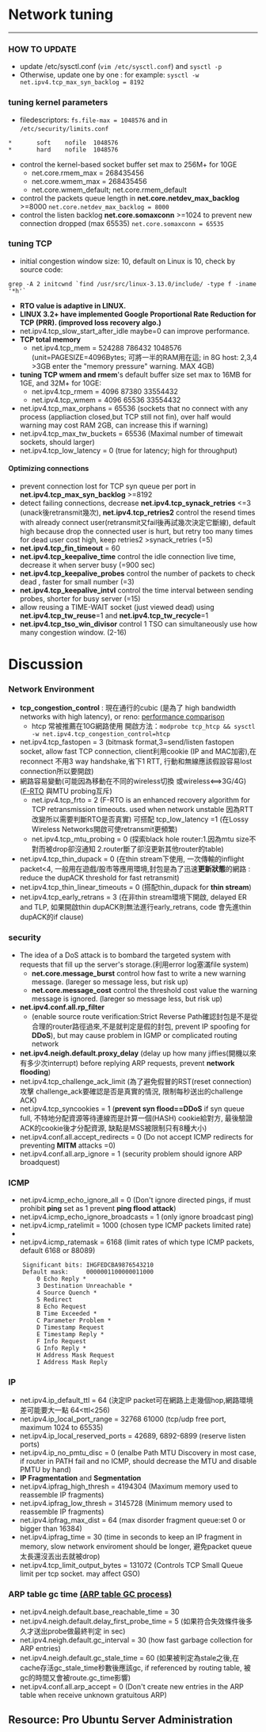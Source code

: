 #    Network tuning
---

### HOW TO UPDATE
* update /etc/sysctl.conf  (`vim /etc/sysctl.conf`) and `sysctl -p `
* Otherwise, update one by one : for example: `sysctl -w net.ipv4.tcp_max_syn_backlog = 8192`

### tuning kernel parameters
* filedescriptors: `fs.file-max = 1048576`  and in `/etc/security/limits.conf`
```
*       soft    nofile  1048576  
*       hard    nofile  1048576
```
* control the kernel-based socket buffer set max to 256M+ for 10GE
  * net.core.rmem_max = 268435456
  * net.core.wmem_max = 268435456
  * net.core.wmem_default; net.core.rmem_default
* control the packets queue length in **net.core.netdev_max_backlog** >=8000 `net.core.netdev_max_backlog = 8000`
* control the listen backlog **net.core.somaxconn** >=1024 to prevent new connection dropped (max 65535) `net.core.somaxconn = 65535`

### tuning TCP 
* initial congestion window size: 10, default on Linux is 10, check by source code:
```
grep -A 2 initcwnd `find /usr/src/linux-3.13.0/include/ -type f -iname '*h'` 
```
* **RTO value is adaptive in LINUX.**
* **LINUX 3.2+ have implemented Google Proportional Rate Reduction for TCP (PRR). (improved loss recovery algo.)**
* net.ipv4.tcp_slow_start_after_idle  maybe=0 can improve performance.
* **TCP total memory** 
  * net.ipv4.tcp_mem = 524288 786432 1048576 (unit=PAGESIZE=4096Bytes; 可將一半的RAM用在這; in 8G host: 2,3,4 >3GB enter the "memory pressure" warning. MAX 4GB)
* **tuning TCP wmem and rmem**'s default buffer size set max to 16MB for 1GE, and 32M+ for 10GE:
  * net.ipv4.tcp_rmem = 4096 87380 33554432
  * net.ipv4.tcp_wmem = 4096 65536 33554432 
* net.ipv4.tcp_max_orphans = 65536 (sockets that no connect with any process (appliaction closed,but TCP still not fin), over half would warning may cost RAM 2GB, can increase this if warning) 
* net.ipv4.tcp_max_tw_buckets = 65536 (Maximal number of timewait sockets, should larger)
* net.ipv4.tcp_low_latency = 0 (true for latency; high for throughput)

#### **Optimizing connections**
* prevent connection lost for TCP syn queue per port in **net.ipv4.tcp_max_syn_backlog** >=8192
* detect failing connections, decrease **net.ipv4.tcp_synack_retries** <=3 (unack後retransmit幾次), **net.ipv4.tcp_retries2** control the resend times with already connect user(retransmit又fail後再試幾次決定它斷線), default high because drop the connected user is hurt, but retry too many times for dead user cost high, keep retries2 >synack_retries (=5)
* **net.ipv4.tcp_fin_timeout** = 60
* **net.ipv4.tcp_keepalive_time** control the idle connection live time, decrease it when server busy (=900 sec) 
* **net.ipv4.tcp_keepalive_probes** control the number of packets to check dead , faster for small number (=3)
* **net.ipv4.tcp_keepalive_intvl** control the time interval between sending probes, shorter for busy server (=15)
* allow reusing a TIME-WAIT socket (just viewed dead) using **net.ipv4.tcp_tw_reuse**=1 and **net.ipv4.tcp_tw_recycle**=1
*  **net.ipv4.tcp_tso_win_divisor** control 1 TSO can simultaneously use how many congestion window. (2-16)

# Discussion

### Network Environment
* **tcp_congestion_control** : 現在通行的cubic (是為了 high bandwidth networks with high latency), or reno: [performance comparison](http://journal.info.unlp.edu.ar/journal/journal35/papers/JCST-Apr13-1.pdf)
  * htcp 常被推薦在10G網路使用  開啟方法：`modprobe tcp_htcp && sysctl -w net.ipv4.tcp_congestion_control=htcp` 
* net.ipv4.tcp_fastopen = 3 (bitmask format,3=send/listen fastopen socket, allow fast TCP connection, client利用cookie (IP and MAC加密),在reconnect 不用3 way handshake,省下1 RTT, 行動和無線應該假設容易lost connection所以要開啟)
* 網路容易變動(可能因為移動在不同的wireless切換 或wireless<==>3G/4G)  ([F-RTO](http://blog.csdn.net/zhangskd/article/details/7446441) 與MTU probing互斥) 
  * net.ipv4.tcp_frto = 2 (F-RTO is an enhanced recovery algorithm for TCP retransmission timeouts. used when network unstable 因為RTT改變所以需要判斷RTO是否真實)  可搭配 tcp_low_latency =1  (在Lossy Wireless Networks開啟可使retransmit更頻繁)
  * net.ipv4.tcp_mtu_probing = 0 (探索black hole router:1.因為mtu size不對而被drop卻沒通知 2.router斷了卻沒更新其他router的table) 
* net.ipv4.tcp_thin_dupack = 0 (在thin stream下使用, 一次傳輸的inflight packet<4, 一般用在遊戲/股市等應用環境,封包是為了迅速**更新狀態**的網路 :  reduce the dupACK threshold for fast retransmit)
* net.ipv4.tcp_thin_linear_timeouts = 0 (搭配thin_dupack  for **thin stream**)
* net.ipv4.tcp_early_retrans = 3 (在非thin stream環境下開啟, delayed ER and TLP, 如果開啟thin dupACK則無法進行early_retrans, code 會先進thin dupACK的if clause) 

### security
* The idea of a DoS attack is to bombard the targeted system with requests that fill up the server's storage.(利用error log塞滿file system) 
  * **net.core.message_burst** control how fast to write a new warning message. (lareger so message less, but risk up)
  * **net.core.message_cost** control the threshold cost value the warning message is ignored. (lareger so message less, but risk up)
* **net.ipv4.conf.all.rp_filter**
  * (enable source route verification:Strict Reverse Path確認封包是不是從合理的router路徑過來,不是就判定是假的封包, prevent IP spoofing for **DDoS**), but may cause problem in IGMP or complicated routing network
* **net.ipv4.neigh.default.proxy_delay** (delay up how many jiffies(開機以來有多少次interrupt) before replying ARP requests,  prevent **network flooding**)
* net.ipv4.tcp_challenge_ack_limit (為了避免假冒的RST(reset connection)攻擊 challenge_ack要確認是否是真實的情況, 限制每秒送出的challenge ACK)
* net.ipv4.tcp_syncookies = 1 (**prevent syn flood==DDoS** if syn queue full, 不特地分配資源等待連線而是計算一個(HASH) cookie給對方, 最後驗證ACK的cookie後才分配資源, 缺點是MSS被限制只有8種大小) 
* net.ipv4.conf.all.accept_redirects = 0 (Do not accept ICMP redirects for preventing **MITM** attacks =0)
* net.ipv4.conf.all.arp_ignore = 1  (security problem should ignore ARP broadquest)

### ICMP 
* net.ipv4.icmp_echo_ignore_all = 0 (Don't ignore directed pings, if must prohibit **ping** set as 1 prevent **ping flood attack**)
* net.ipv4.icmp_echo_ignore_broadcasts = 1 (only ignore broadcast ping)
* net.ipv4.icmp_ratelimit = 1000  (chosen type ICMP packets limited rate)
* 
* net.ipv4.icmp_ratemask = 6168  (limit rates of which type ICMP packets, default 6168 or 88089)
```
	Significant bits: IHGFEDCBA9876543210
	Default mask:     0000001100000011000
		0 Echo Reply *
		3 Destination Unreachable *
		4 Source Quench *
		5 Redirect
		8 Echo Request
		B Time Exceeded *
		C Parameter Problem *
		D Timestamp Request
		E Timestamp Reply *
		F Info Request
		G Info Reply *
		H Address Mask Request
		I Address Mask Reply
```
### IP 
* net.ipv4.ip_default_ttl = 64 (決定IP packet可在網路上走幾個hop,網路環境差可能要大一點  64<ttl<256)
* net.ipv4.ip_local_port_range = 32768	61000 (tcp/udp free port, maximum 1024 to 65535)
* net.ipv4.ip_local_reserved_ports = 42689, 6892-6899 (reserve listen ports)
* net.ipv4.ip_no_pmtu_disc = 0 (enalbe Path MTU Discovery in most case, if router in PATH fail and no ICMP, should decrease the MTU and disable PMTU by hand)
* **IP Fragmentation** and **Segmentation** 
* net.ipv4.ipfrag_high_thresh = 4194304 (Maximum memory used to reassemble IP fragments)
* net.ipv4.ipfrag_low_thresh = 3145728 (Minimum memory used to reassemble IP fragments)
* net.ipv4.ipfrag_max_dist = 64 (max disorder fragment queue:set 0 or bigger than 16384)
* net.ipv4.ipfrag_time = 30 (time in seconds to keep an IP fragment in memory, slow network enviroment should be longer, 避免packet queue太長還沒丟出去就被drop)
* net.ipv4.tcp_limit_output_bytes = 131072 (Controls TCP Small Queue limit per tcp socket. may affect GSO)

### ARP table gc time [(ARP table GC process)](http://stackoverflow.com/questions/15372011/configuring-arp-age-timeout)
* net.ipv4.neigh.default.base_reachable_time = 30
* net.ipv4.neigh.default.delay_first_probe_time = 5 (如果符合失效條件後多久才送出probe做最終判定 in sec)
* net.ipv4.neigh.default.gc_interval = 30 (how fast garbage collection for ARP entries) 
* net.ipv4.neigh.default.gc_stale_time = 60 (如果被判定為stale之後,在cache存活gc_stale_time秒數後應該gc, if referenced by routing table, 被gc的時間又會被route.gc_time影響)
* net.ipv4.conf.all.arp_accept = 0 (Don't create new entries in the ARP table when receive unknown gratuitous ARP) 


## Resource: Pro Ubuntu Server Administration
